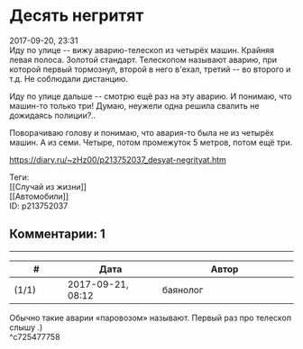 Десять негритят
===============

  
2017-09-20, 23:31  
 Иду по улице -- вижу аварию-телескоп из четырёх машин. Крайняя левая полоса. Золотой стандарт. Телескопом называют аварию, при которой первый тормознул, второй в него в'ехал, третий -- во второго и т.д. Не соблюдали дистанцию.   
   
 Иду по улице дальше -- смотрю ещё раз на эту аварию. И понимаю, что машин-то только три! Думаю, неужели одна решила свалить не дожидаясь полиции?..   
   
 Поворачиваю голову и понимаю, что авария-то была не из четырёх машин. А из семи. Четыре, потом промежуток 5 метров, потом ещё три.   
  
<https://diary.ru/~zHz00/p213752037_desyat-negrityat.htm>  
  
Теги:  
[[Случай из жизни]]  
[[Автомобили]]  
ID: p213752037  


Комментарии: 1
--------------

  


---



|         #         |              Дата              |                     Автор                     |           ID           |
| --- | --- | --- | --- |
| (1/1) | 2017-09-21, 08:12 | баянолог | c725477758 |

  
 Обычно такие аварии «паровозом» называют. Первый раз про телескоп слышу .)   
 ^c725477758